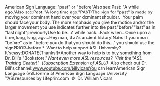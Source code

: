 American Sign Language: 
		"past" or "before"Also see:Past: "A while ago."Also see:Past: "A long time ago."PAST:The sign for "past" is
made by moving your dominant hand over your dominant shoulder.  Your palm should face your body. The more emphasis you give the motion 
and/or the larger movement you use indicates further into the past:"before""last" as in "last night"previouslyUse to be...A while back...Back when...Once upon a time, long, long, ago...Hey man, that's ancient history!Note: If you mean "before" as in "before you do 
that you should do this..." you should use the signPRIOR-before.* 
Want to help support ASL University?  It'seasy:DONATE(Thanks!)*Another way to help is to buy something from Dr. Bill's "Bookstore."*Want even more ASL resources?  Visit the "ASL Training Center!"  (Subscription 
Extension of ASLU)*  Also check out Dr. Bill's channel:www.youtube.com/billvicarsYou can learnAmerican Sign Language (ASL)online at American Sign Language University ™ASLresources by Lifeprint.com  ©  Dr. William Vicars